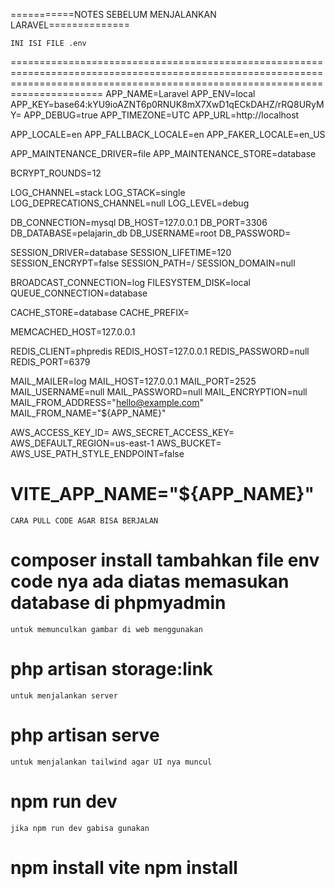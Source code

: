 ===========NOTES SEBELUM MENJALANKAN LARAVEL==============
    
    
    
    INI ISI FILE .env
==================================================================================================================================================================================
APP_NAME=Laravel
APP_ENV=local
APP_KEY=base64:kYU9ioAZNT6p0RNUK8mX7XwD1qECkDAHZ/rRQ8URyMY=
APP_DEBUG=true
APP_TIMEZONE=UTC
APP_URL=http://localhost

APP_LOCALE=en
APP_FALLBACK_LOCALE=en
APP_FAKER_LOCALE=en_US

APP_MAINTENANCE_DRIVER=file
APP_MAINTENANCE_STORE=database

BCRYPT_ROUNDS=12

LOG_CHANNEL=stack
LOG_STACK=single
LOG_DEPRECATIONS_CHANNEL=null
LOG_LEVEL=debug

DB_CONNECTION=mysql
DB_HOST=127.0.0.1
DB_PORT=3306
DB_DATABASE=pelajarin_db
DB_USERNAME=root
DB_PASSWORD=

SESSION_DRIVER=database
SESSION_LIFETIME=120
SESSION_ENCRYPT=false
SESSION_PATH=/
SESSION_DOMAIN=null

BROADCAST_CONNECTION=log
FILESYSTEM_DISK=local
QUEUE_CONNECTION=database

CACHE_STORE=database
CACHE_PREFIX=

MEMCACHED_HOST=127.0.0.1

REDIS_CLIENT=phpredis
REDIS_HOST=127.0.0.1
REDIS_PASSWORD=null
REDIS_PORT=6379

MAIL_MAILER=log
MAIL_HOST=127.0.0.1
MAIL_PORT=2525
MAIL_USERNAME=null
MAIL_PASSWORD=null
MAIL_ENCRYPTION=null
MAIL_FROM_ADDRESS="hello@example.com"
MAIL_FROM_NAME="${APP_NAME}"

AWS_ACCESS_KEY_ID=
AWS_SECRET_ACCESS_KEY=
AWS_DEFAULT_REGION=us-east-1
AWS_BUCKET=
AWS_USE_PATH_STYLE_ENDPOINT=false

VITE_APP_NAME="${APP_NAME}"
=============================================================================================================================================================================================================================================
    CARA PULL CODE AGAR BISA BERJALAN
composer install
tambahkan file env code nya ada diatas
memasukan database di phpmyadmin
=============================================================================================================================================================================================================================================
    untuk memunculkan gambar di web menggunakan
php artisan storage:link
=============================================================================================================================================================================================================================================
    untuk menjalankan server
php artisan serve
=============================================================================================================================================================================================================================================
    untuk menjalankan tailwind agar UI nya muncul
npm run dev
=============================================================================================================================================================================================================================================
    jika npm run dev gabisa gunakan
npm install vite
npm install
=============================================================================================================================================================================================================================================
